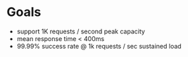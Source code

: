 # Goals

- support 1K requests / second peak capacity
- mean response time < 400ms
- 99.99% success rate @ 1k requests / sec sustained load

